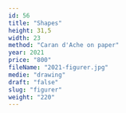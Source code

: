 ```yaml
---
id: 56
title: "Shapes"
height: 31,5
width: 23
method: "Caran d'Ache on paper"
year: 2021
price: "800"
fileName: "2021-figurer.jpg"
medie: "drawing"
draft: "false"
slug: "figurer"
weight: "220"
---
```

